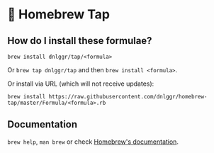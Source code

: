 # 🍺 Homebrew Tap

## How do I install these formulae?
`brew install dnlggr/tap/<formula>`

Or `brew tap dnlggr/tap` and then `brew install <formula>`.

Or install via URL (which will not receive updates):

```
brew install https://raw.githubusercontent.com/dnlggr/homebrew-tap/master/Formula/<formula>.rb
```

## Documentation
`brew help`, `man brew` or check [Homebrew's documentation](https://docs.brew.sh).
